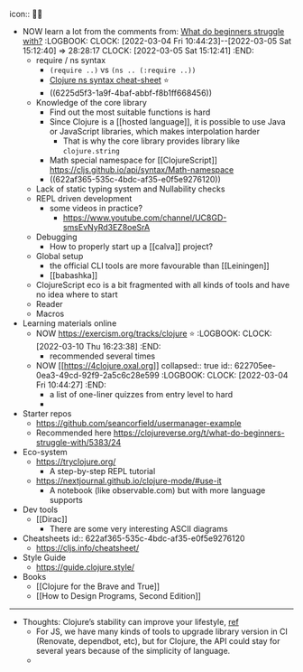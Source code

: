 icon:: 🧑‍🎓

- NOW learn a lot from the comments from:  [What do beginners struggle with?]( https://clojureverse.org/t/what-do-beginners-struggle-with/5383)
  :LOGBOOK:
  CLOCK: [2022-03-04 Fri 10:44:23]--[2022-03-05 Sat 15:12:40] =>  28:28:17
  CLOCK: [2022-03-05 Sat 15:12:41]
  :END:
	- require / ns syntax
		- `(require ..)` vs `(ns .. (:require ..))`
		- [Clojure ns syntax cheat-sheet](https://gist.github.com/ghoseb/287710/) ⭐
		- ((6225d5f3-1a9f-4baf-abbf-f8b1ff668456))
	- Knowledge of the core library
		- Find out the most suitable functions is hard
		- Since Clojure is a [[hosted language]], it is possible to use Java or JavaScript libraries, which makes interpolation harder
			- That is why the core library provides library like `clojure.string`
		- Math special namespace for [[ClojureScript]] https://cljs.github.io/api/syntax/Math-namespace
		- ((622af365-535c-4bdc-af35-e0f5e9276120))
	- Lack of static typing system and Nullability checks
	- REPL driven development
		- some videos in practice?
			- https://www.youtube.com/channel/UC8GD-smsEvNyRd3EZ8oeSrA
	- Debugging
		- How to properly start up a [[calva]] project?
	- Global setup
		- the official CLI tools are more favourable than [[Leiningen]]
		- [[babashka]]
	- ClojureScript  eco is a bit fragmented with all kinds of tools and have no idea where to start
	- Reader
	- Macros
- Learning materials online
	- NOW https://exercism.org/tracks/clojure ⭐
	  :LOGBOOK:
	  CLOCK: [2022-03-10 Thu 16:23:38]
	  :END:
		- recommended several times
	- NOW  [[https://4clojure.oxal.org]]
	  collapsed:: true
	  id:: 622705ee-0ea3-49cd-92f9-2a5c6c28e599
	  :LOGBOOK:
	  CLOCK: [2022-03-04 Fri 10:44:27]
	  :END:
		- a list of one-liner quizzes from entry level to hard
		-
- Starter repos
	- https://github.com/seancorfield/usermanager-example
	- Recommended here https://clojureverse.org/t/what-do-beginners-struggle-with/5383/24
- Eco-system
	- https://tryclojure.org/
		- A step-by-step REPL tutorial
	- https://nextjournal.github.io/clojure-mode/#use-it
		- A notebook (like observable.com) but with more language supports
- Dev tools
	- [[Dirac]]
		- There are some very interesting ASCII diagrams
- Cheatsheets
  id:: 622af365-535c-4bdc-af35-e0f5e9276120
	- https://cljs.info/cheatsheet/
- Style Guide
	- https://guide.clojure.style/
- Books
	- [[Clojure for the Brave and True]]
	- [[How to Design Programs, Second Edition]]
- ---
- Thoughts: Clojure’s stability can improve your lifestyle, [ref](https://github.com/braveclojure/bcjobs-blog/blob/master/source/2022-02-11-long-term-clojure-benefits.html.md)
	- For JS, we have many kinds of tools to upgrade library version in CI (Renovate, dependbot, etc), but for Clojure, the API could stay for several years because of the simplicity of language.
	-